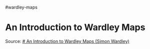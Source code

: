 #wardley-maps

# An Introduction to Wardley Maps

Source: [# An Introduction to Wardley Maps (Simon Wardley)](youtube.com/watch?v=L3wgzl2iUR4)